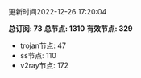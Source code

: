 更新时间2022-12-26 17:20:04

**总订阅: 73**
**总节点: 1310**
**有效节点: 329**
- trojan节点: 47
- ss节点: 110
- v2ray节点: 172
